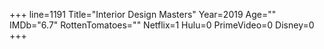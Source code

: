 +++
line=1191
Title="Interior Design Masters"
Year=2019
Age=""
IMDb="6.7"
RottenTomatoes=""
Netflix=1
Hulu=0
PrimeVideo=0
Disney=0
+++

